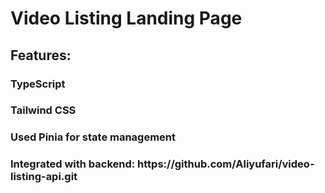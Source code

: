 # Video Listing Landing Page

<h2>Features:</h2>
<h3>TypeScript</h3>
<h3>Tailwind CSS</h3>
<h3>Used Pinia for state management</h3>
<h3>Integrated with backend: https://github.com/Aliyufari/video-listing-api.git</h3>
